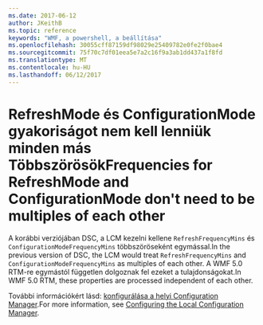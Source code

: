 ```yaml
---
ms.date: 2017-06-12
author: JKeithB
ms.topic: reference
keywords: "WMF, a powershell, a beállítása"
ms.openlocfilehash: 30055cff87159df98029e25409782e0fe2f0bae4
ms.sourcegitcommit: 75f70c7df01eea5e7a2c16f9a3ab1dd437a1f8fd
ms.translationtype: MT
ms.contentlocale: hu-HU
ms.lasthandoff: 06/12/2017
---
```

# <a name="frequencies-for-refreshmode-and-configurationmode-dont-need-to-be-multiples-of-each-other"></a><span data-ttu-id="e26ac-102">RefreshMode és ConfigurationMode gyakoriságot nem kell lenniük minden más Többszörösök</span><span class="sxs-lookup"><span data-stu-id="e26ac-102">Frequencies for RefreshMode and ConfigurationMode don't need to be multiples of each other</span></span>

<span data-ttu-id="e26ac-103">A korábbi verziójában DSC, a LCM kezelni kellene `RefreshFrequencyMins` és `ConfigurationModeFrequencyMins` többszöröseként egymással.</span><span class="sxs-lookup"><span data-stu-id="e26ac-103">In the previous version of DSC, the LCM would treat `RefreshFrequencyMins` and `ConfigurationModeFrequencyMins` as multiples of each other.</span></span> <span data-ttu-id="e26ac-104">A WMF 5.0 RTM-re egymástól független dolgoznak fel ezeket a tulajdonságokat.</span><span class="sxs-lookup"><span data-stu-id="e26ac-104">In WMF 5.0 RTM, these properties are processed independent of each other.</span></span> 

<span data-ttu-id="e26ac-105">További információkért lásd: [konfigurálása a helyi Configuration Manager](https://msdn.microsoft.com/powershell/dsc/metaconfig).</span><span class="sxs-lookup"><span data-stu-id="e26ac-105">For more information, see [Configuring the Local Configuration Manager](https://msdn.microsoft.com/powershell/dsc/metaconfig).</span></span>

